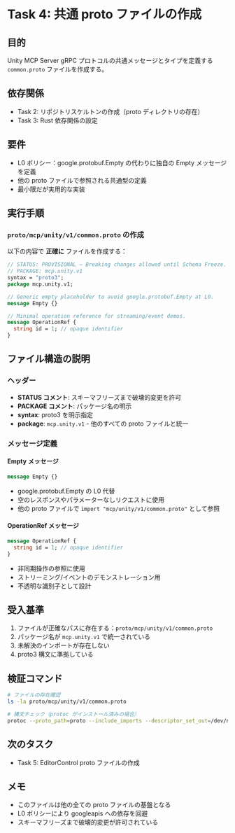 # Task 4: 共通 proto ファイルの作成

## 目的
Unity MCP Server gRPC プロトコルの共通メッセージとタイプを定義する `common.proto` ファイルを作成する。

## 依存関係
- Task 2: リポジトリスケルトンの作成（proto ディレクトリの存在）
- Task 3: Rust 依存関係の設定

## 要件
- L0 ポリシー：google.protobuf.Empty の代わりに独自の Empty メッセージを定義
- 他の proto ファイルで参照される共通型の定義
- 最小限だが実用的な実装

## 実行手順

### `proto/mcp/unity/v1/common.proto` の作成
以下の内容で **正確に** ファイルを作成する：

```proto
// STATUS: PROVISIONAL — Breaking changes allowed until Schema Freeze.
// PACKAGE: mcp.unity.v1
syntax = "proto3";
package mcp.unity.v1;

// Generic empty placeholder to avoid google.protobuf.Empty at L0.
message Empty {}

// Minimal operation reference for streaming/event demos.
message OperationRef {
  string id = 1; // opaque identifier
}
```

## ファイル構造の説明

### ヘッダー
- **STATUS コメント**: スキーマフリーズまで破壊的変更を許可
- **PACKAGE コメント**: パッケージ名の明示
- **syntax**: proto3 を明示指定
- **package**: `mcp.unity.v1` - 他のすべての proto ファイルと統一

### メッセージ定義

#### Empty メッセージ
```proto
message Empty {}
```
- google.protobuf.Empty の L0 代替
- 空のレスポンスやパラメーターなしリクエストに使用
- 他の proto ファイルで `import "mcp/unity/v1/common.proto"` として参照

#### OperationRef メッセージ
```proto
message OperationRef {
  string id = 1; // opaque identifier
}
```
- 非同期操作の参照に使用
- ストリーミング/イベントのデモンストレーション用
- 不透明な識別子として設計

## 受入基準
1. ファイルが正確なパスに存在する：`proto/mcp/unity/v1/common.proto`
2. パッケージ名が `mcp.unity.v1` で統一されている
3. 未解決のインポートが存在しない
4. proto3 構文に準拠している

## 検証コマンド
```bash
# ファイルの存在確認
ls -la proto/mcp/unity/v1/common.proto

# 構文チェック（protoc がインストール済みの場合）
protoc --proto_path=proto --include_imports --descriptor_set_out=/dev/null proto/mcp/unity/v1/common.proto
```

## 次のタスク
- Task 5: EditorControl proto ファイルの作成

## メモ
- このファイルは他の全ての proto ファイルの基盤となる
- L0 ポリシーにより googleapis への依存を回避
- スキーマフリーズまで破壊的変更が許可されている